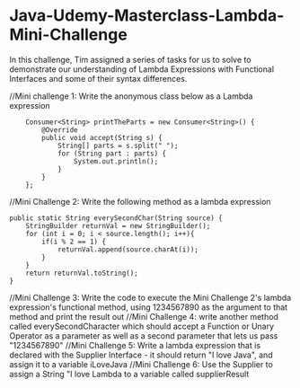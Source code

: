 # Java-Udemy-Masterclass-Lambda-Mini-Challenge
In this challenge, Tim assigned a series of tasks for us to solve to demonstrate our understanding of Lambda Expressions with Functional Interfaces and some of their syntax differences.

//Mini challenge 1: Write the anonymous class below as a Lambda expression

        Consumer<String> printTheParts = new Consumer<String>() {
            @Override
            public void accept(String s) {
                String[] parts = s.split(" ");
                for (String part : parts) {
                    System.out.println();
                }
            }
        };

//Mini Challenge 2: Write the following method as a lambda expression

    public static String everySecondChar(String source) {
        StringBuilder returnVal = new StringBuilder();
        for (int i = 0; i < source.length(); i++){
            if(i % 2 == 1) {
                returnVal.append(source.charAt(i));
            }
        }
        return returnVal.toString();
    }

   //Mini Challenge 3: Write the code to execute the Mini Challenge 2's lambda expression's functional method, using 1234567890 as the argument to that method and print the result out
   //Mini Challenge 4: write another method called everySecondCharacter which should accept a Function or Unary Operator as a parameter as well as a second parameter that lets us pass 
     "1234567890"
   //Mini Challenge 5: Write a lambda expression that is declared with the Supplier Interface - it should return "I love Java", and assign it to a variable iLoveJava
   //Mini Challenge 6: Use the Supplier to assign a String "I love Lambda to a variable called supplierResult
   
